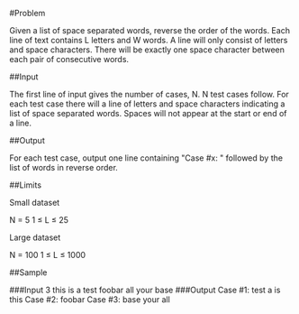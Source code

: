 #Problem

Given a list of space separated words, reverse the order of the words. Each line of text contains L letters and W words. A line will only consist of letters and space characters. There will be exactly one space character between each pair of consecutive words.

##Input

The first line of input gives the number of cases, N.
N test cases follow. For each test case there will a line of letters and space characters indicating a list of space separated words. Spaces will not appear at the start or end of a line.

##Output

For each test case, output one line containing "Case #x: " followed by the list of words in reverse order.

##Limits

Small dataset

N = 5
1 ≤ L ≤ 25

Large dataset

N = 100
1 ≤ L ≤ 1000

##Sample

###Input
3
this is a test
foobar
all your base
###Output
Case #1: test a is this
Case #2: foobar
Case #3: base your all
